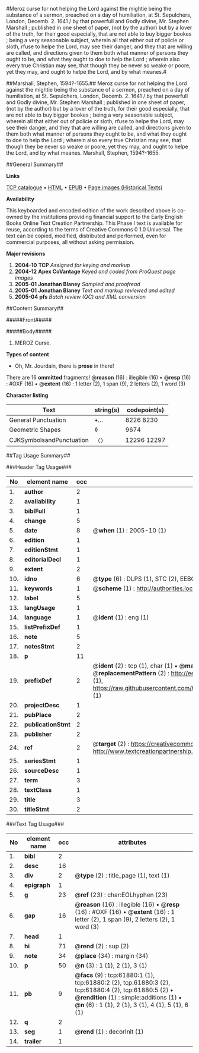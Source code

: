 #Meroz curse for not helping the Lord against the mightie being the substance of a sermon, preached on a day of humiliation, at St. Sepulchers, London, Decemb. 2. 1641 / by that powerfull and Godly divine, Mr. Stephen Marshall ; published in one sheet of paper, (not by the author) but by a lover of the truth, for their good especially, that are not able to buy bigger bookes ; being a very seasonable subject, wherein all that either out of policie or sloth, rfuse to helpe the Lord, may see their danger, and they that are willing are called, and directions given to them both what manner of persons they ought to be, and what they ought to doe to help the Lord ; wherein also every true Christian may see, that though they be never so weake or poore, yet they may, and ought to helpe the Lord, and by what meanes.#

##Marshall, Stephen, 1594?-1655.##
Meroz curse for not helping the Lord against the mightie being the substance of a sermon, preached on a day of humiliation, at St. Sepulchers, London, Decemb. 2. 1641 / by that powerfull and Godly divine, Mr. Stephen Marshall ; published in one sheet of paper, (not by the author) but by a lover of the truth, for their good especially, that are not able to buy bigger bookes ; being a very seasonable subject, wherein all that either out of policie or sloth, rfuse to helpe the Lord, may see their danger, and they that are willing are called, and directions given to them both what manner of persons they ought to be, and what they ought to doe to help the Lord ; wherein also every true Christian may see, that though they be never so weake or poore, yet they may, and ought to helpe the Lord, and by what meanes.
Marshall, Stephen, 1594?-1655.

##General Summary##

**Links**

[TCP catalogue](http://www.ota.ox.ac.uk/tcp/)  • 
[HTML](http://tei.it.ox.ac.uk/tcp/Texts-HTML/free/A52/A52042.html)  • 
[EPUB](http://tei.it.ox.ac.uk/tcp/Texts-EPUB/free/A52/A52042.epub) • 
[Page images (Historical Texts)](https://data.historicaltexts.jisc.ac.uk/view?pubId=eebo-12426530e&pageId=eebo-12426530e-61880-1)

**Availability**

This keyboarded and encoded edition of the
	       work described above is co-owned by the institutions
	       providing financial support to the Early English Books
	       Online Text Creation Partnership. This Phase I text is
	       available for reuse, according to the terms of Creative
	       Commons 0 1.0 Universal. The text can be copied,
	       modified, distributed and performed, even for
	       commercial purposes, all without asking permission.

**Major revisions**

1. __2004-10__ __TCP__ *Assigned for keying and markup*
1. __2004-12__ __Apex CoVantage__ *Keyed and coded from ProQuest page images*
1. __2005-01__ __Jonathan Blaney__ *Sampled and proofread*
1. __2005-01__ __Jonathan Blaney__ *Text and markup reviewed and edited*
1. __2005-04__ __pfs__ *Batch review (QC) and XML conversion*

##Content Summary##

#####Front#####

#####Body#####

1. MEROZ Curse.

**Types of content**

  * Oh, Mr. Jourdain, there is **prose** in there!

There are 16 **ommitted** fragments! 
 @__reason__ (16) : illegible (16)  •  @__resp__ (16) : #OXF (16)  •  @__extent__ (16) : 1 letter (2), 1 span (9), 2 letters (2), 1 word (3)

**Character listing**


|Text|string(s)|codepoint(s)|
|---|---|---|
|General Punctuation|•…|8226 8230|
|Geometric Shapes|◊|9674|
|CJKSymbolsandPunctuation|〈〉|12296 12297|

##Tag Usage Summary##

###Header Tag Usage###

|No|element name|occ|attributes|
|---|---|---|---|
|1.|__author__|2||
|2.|__availability__|1||
|3.|__biblFull__|1||
|4.|__change__|5||
|5.|__date__|8| @__when__ (1) : 2005-10 (1)|
|6.|__edition__|1||
|7.|__editionStmt__|1||
|8.|__editorialDecl__|1||
|9.|__extent__|2||
|10.|__idno__|6| @__type__ (6) : DLPS (1), STC (2), EEBO-CITATION (1), OCLC (1), VID (1)|
|11.|__keywords__|1| @__scheme__ (1) : http://authorities.loc.gov/ (1)|
|12.|__label__|5||
|13.|__langUsage__|1||
|14.|__language__|1| @__ident__ (1) : eng (1)|
|15.|__listPrefixDef__|1||
|16.|__note__|5||
|17.|__notesStmt__|2||
|18.|__p__|11||
|19.|__prefixDef__|2| @__ident__ (2) : tcp (1), char (1)  •  @__matchPattern__ (2) : ([0-9\-]+):([0-9IVX]+) (1), (.+) (1)  •  @__replacementPattern__ (2) : http://eebo.chadwyck.com/downloadtiff?vid=$1&page=$2 (1), https://raw.githubusercontent.com/textcreationpartnership/Texts/master/tcpchars.xml#$1 (1)|
|20.|__projectDesc__|1||
|21.|__pubPlace__|2||
|22.|__publicationStmt__|2||
|23.|__publisher__|2||
|24.|__ref__|2| @__target__ (2) : https://creativecommons.org/publicdomain/zero/1.0/ (1), http://www.textcreationpartnership.org/docs/. (1)|
|25.|__seriesStmt__|1||
|26.|__sourceDesc__|1||
|27.|__term__|3||
|28.|__textClass__|1||
|29.|__title__|3||
|30.|__titleStmt__|2||


###Text Tag Usage###

|No|element name|occ|attributes|
|---|---|---|---|
|1.|__bibl__|2||
|2.|__desc__|16||
|3.|__div__|2| @__type__ (2) : title_page (1), text (1)|
|4.|__epigraph__|1||
|5.|__g__|23| @__ref__ (23) : char:EOLhyphen (23)|
|6.|__gap__|16| @__reason__ (16) : illegible (16)  •  @__resp__ (16) : #OXF (16)  •  @__extent__ (16) : 1 letter (2), 1 span (9), 2 letters (2), 1 word (3)|
|7.|__head__|1||
|8.|__hi__|71| @__rend__ (2) : sup (2)|
|9.|__note__|34| @__place__ (34) : margin (34)|
|10.|__p__|50| @__n__ (3) : 1 (1), 2 (1), 3 (1)|
|11.|__pb__|9| @__facs__ (9) : tcp:61880:1 (1), tcp:61880:2 (2), tcp:61880:3 (2), tcp:61880:4 (2), tcp:61880:5 (2)  •  @__rendition__ (1) : simple:additions (1)  •  @__n__ (6) : 1 (1), 2 (1), 3 (1), 4 (1), 5 (1), 6 (1)|
|12.|__q__|2||
|13.|__seg__|1| @__rend__ (1) : decorInit (1)|
|14.|__trailer__|1||
